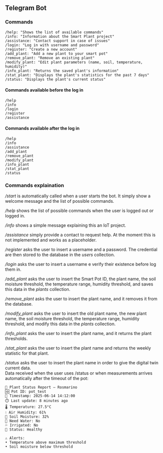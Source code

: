 ## Telegram Bot

### Commands
```
/help: "Shows the list of available commands"
/info: "Information about the Smart Plant project"
/assistance: "Contact support in case of issues"
/login: "Log in with username and password"
/register: "Create a new account"
/add_plant: "Add a new plant to your smart pot"
/remove_plant: "Remove an existing plant"
/modify_plant: "Edit plant parameters (name, soil, temperature, humidity)"
/info_plant: "Returns the saved plant's information"
/stat_plant: "Displays the plant's statistics for the past 7 days"
/status: "Displays the plant's current status"
```

#### Commands available before the log in
```
/help
/info
/login
/register
/assistance
```

#### Commands available after the log in
```
/help
/info
/assistance
/add_plant
/remove_plant
/modify_plant
/info_plant
/stat_plant
/status
```

### Commands explaination

*/start* is automatically called when a user starts the bot. It simply show a welcome message and the list of possible commands.

*/help* shows the list of possible commands when the user is logged out or logged in.

*/info* shows a simple message explaining this an IoT project.

*/assistance* simply provide a contact to request help. At the moment this is not implemented and works as a placeholder.

*/register* asks the user to insert a username and a password. The credential are then stored to the database in the *users* collection.

*/login*  asks the user to insert a username e verify their existence before log them in.

*/add_plant* asks the user to insert the Smart Pot ID, the plant name, the soil moisture threshold, the temperature range, humidity threshold, and saves this data in the *plants* collection.

*/remove_plant* asks the user to insert the plant name, and it removes it from the database.

*/modify_plant* asks the user to insert the old plant name, the new plant name, the soil moisture threshold, the temperature range, humidity threshold, and modify this data in the *plants* collection.

*/info_plant* asks the user to insert the plant name, and it returns the plant thresholds.

*/stat_plant* asks the user to insert the plant name and returns the weekly statistic for that plant.

*/status* asks the user to insert the plant name in order to give the digital twin current data.  
Data received when the user uses /status or when measurements arrives automatically after the timeout of the pot:
```
🌿 Plant Status Report — Rosmarino
🆔 Pot ID: pot_test
📅 Timestamp: 2025-06-14 14:12:00
⏱️ Last update: 8 minutes ago
🌡️ Temperature: 27.5°C
💧 Air Humidity: 61%
🌾 Soil Moisture: 32%
🚿 Need Water: No
💦 Irrigated: No
📌 Status: Healthy

⚠️ Alerts:
• Temperature above maximum threshold
• Soil moisture below threshold
```